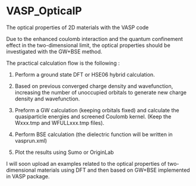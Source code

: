 # VASP_OpticalP
The optical properties of 2D materials with the VASP code

Due to the enhanced coulomb interaction and the quantum confinement effect in the two-dimensional limit, 
the optical properties should be investigated with the GW+BSE method.

The practical calculation flow is the following :

1.  Perform a ground state DFT or HSE06 hybrid calculation.

2.  Based on previous converged charge density and wavefunction, increasing the number of unoccupied orbitals to generate new charge density and wavefunction. 

3.  Preform a GW calculation (keeping orbitals fixed) and calculate the quasiparticle energies and screened Coulomb kernel. (Keep the Wxxx.tmp and WFULLxxx.tmp files).

4.  Perform BSE calculation (the dielectric function will be written in vasprun.xml)

5.  Plot the results using Sumo or OriginLab

I will soon upload an examples related to the optical properties of two-dimensional materials using DFT and then based on GW+BSE implemented in VASP package.
